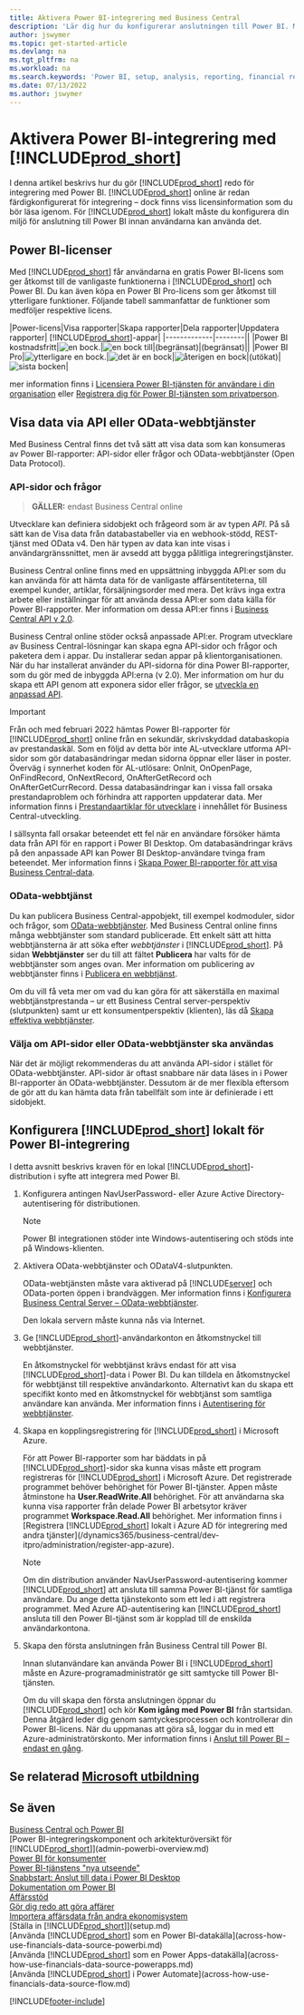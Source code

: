 ```yaml
---
title: Aktivera Power BI-integrering med Business Central
description: 'Lär dig hur du konfigurerar anslutningen till Power BI. Med Power BI-raporter kan du hämta insikter, Business Intelligence och KPI:er från dina Business Central-data.'
author: jswymer
ms.topic: get-started-article
ms.devlang: na
ms.tgt_pltfrm: na
ms.workload: na
ms.search.keywords: 'Power BI, setup, analysis, reporting, financial report, business intelligence, KPI'
ms.date: 07/13/2022
ms.author: jswymer
---
```

# <a name="enabling-power-bi-integration-with-"></a><a name="enabling-power-bi-integration-with-"></a>Aktivera Power BI-integrering med [!INCLUDE[prod_short](includes/prod_short.md)]

I denna artikel beskrivs hur du gör [!INCLUDE[prod_short](includes/prod_short.md)] redo för integrering med Power BI. [!INCLUDE[prod_short](includes/prod_short.md)] online är redan färdigkonfigurerat för integrering – dock finns viss licensinformation som du bör läsa igenom. För [!INCLUDE[prod_short](includes/prod_short.md)] lokalt måste du konfigurera din miljö för anslutning till Power BI innan användarna kan använda det.

## <a name="power-bi-licensing"></a><a name="power-bi-licensing"></a><a name="license"></a>Power BI-licenser

Med [!INCLUDE[prod_short](includes/prod_short.md)] får användarna en gratis Power BI-licens som ger åtkomst till de vanligaste funktionerna i [!INCLUDE[prod_short](includes/prod_short.md)] och Power BI. Du kan även köpa en Power BI Pro-licens som ger åtkomst till ytterligare funktioner. Följande tabell sammanfattar de funktioner som medföljer respektive licens.

|Power-licens|Visa rapporter|Skapa rapporter|Dela rapporter|Uppdatera rapporter| [!INCLUDE[prod_short](includes/prod_short.md)]-appar|
|-------------|--------||
|Power BI kostnadsfritt|![en bock.](media/check.png)|![en bock till](media/check.png)|(begränsat)|(begränsat)||
|Power BI Pro|![ytterligare en bock.](media/check.png)|![det är en bock](media/check.png)|![återigen en bock](media/check.png)|(utökat)|![sista bocken](media/check.png)|

mer information finns i [Licensiera Power BI-tjänsten för användare i din organisation](/power-bi/admin/service-admin-licensing-organization) eller [Registrera dig för Power BI-tjänsten som privatperson](/power-bi/fundamentals/service-self-service-signup-for-power-bi).

## <a name="expose-data-through-api-or-odata-web-services"></a><a name="expose-data-through-api-or-odata-web-services"></a><a name="exposedata"></a>Visa data via API eller OData-webbtjänster

Med Business Central finns det två sätt att visa data som kan konsumeras av Power BI-rapporter: API-sidor eller frågor och OData-webbtjänster (Open Data Protocol).

### <a name="api-pages-and-queries"></a><a name="api-pages-and-queries"></a>API-sidor och frågor

> **GÄLLER:** endast Business Central online

Utvecklare kan definiera sidobjekt och frågeord som är av typen *API*. På så sätt kan de Visa data från databastabeller via en webhook-stödd, REST-tjänst med OData v4. Den här typen av data kan inte visas i användargränssnittet, men är avsedd att bygga pålitliga integreringstjänster.

Business Central online finns med en uppsättning inbyggda API:er som du kan använda för att hämta data för de vanligaste affärsentiteterna, till exempel kunder, artiklar, försäljningsorder med mera. Det krävs inga extra arbete eller inställningar för att använda dessa API:er som data källa för Power BI-rapporter. Mer information om dessa API:er finns i [Business Central API v 2.0](/dynamics365/business-central/dev-itpro/api-reference/v2.0/).

Business Central online stöder också anpassade API:er. Program utvecklare av Business Central-lösningar kan skapa egna API-sidor och frågor och paketera dem i appar. Du installerar sedan appar på klientorganisationen. När du har installerat använder du API-sidorna för dina Power BI-rapporter, som du gör med de inbyggda API:erna (v 2.0). Mer information om hur du skapa ett API genom att exponera sidor eller frågor, se [utveckla en anpassad API](/dynamics365/business-central/dev-itpro/developer/devenv-develop-custom-api).

> [!IMPORTANT]
> Från och med februari 2022 hämtas Power BI-rapporter för [!INCLUDE[prod_short](includes/prod_short.md)] online från en sekundär, skrivskyddad databaskopia av prestandaskäl. Som en följd av detta bör inte AL-utvecklare utforma API-sidor som gör databasändringar medan sidorna öppnar eller läser in poster. Överväg i synnerhet koden för AL-utlösare: OnInit, OnOpenPage, OnFindRecord, OnNextRecord, OnAfterGetRecord och OnAfterGetCurrRecord. Dessa databasändringar kan i vissa fall orsaka prestandaproblem och förhindra att rapporten uppdaterar data. Mer information finns i [Prestandaartiklar för utvecklare](/dynamics365/business-central/dev-itpro/performance/performance-developer?branch=main#writing-efficient-web-services) i innehållet för Business Central-utveckling.
>
> I sällsynta fall orsakar beteendet ett fel när en användare försöker hämta data från API för en rapport i Power BI Desktop. Om databasändringar krävs på den anpassade API kan Power BI Desktop-användare tvinga fram beteendet. Mer information finns i [Skapa Power BI-rapporter för att visa Business Central-data](across-how-use-financials-data-source-powerbi.md#fixing-problems).

### <a name="odata-web-services"></a><a name="odata-web-services"></a>OData-webbtjänst

Du kan publicera Business Central-appobjekt, till exempel kodmoduler, sidor och frågor, som [OData-webbtjänster](/dynamics365/business-central/dev-itpro/webservices/odata-web-services). Med Business Central online finns många webbtjänster som standard publicerade. Ett enkelt sätt att hitta webbtjänsterna är att söka efter *webbtjänster* i [!INCLUDE[prod_short](includes/prod_short.md)]. På sidan **Webbtjänster** ser du till att fältet **Publicera** har valts för de webbtjänster som anges ovan. Mer information om publicering av webbtjänster finns i [Publicera en webbtjänst](across-how-publish-web-service.md).

Om du vill få veta mer om vad du kan göra för att säkerställa en maximal webbtjänstprestanda – ur ett Business Central server-perspektiv (slutpunkten) samt ur ett konsumentperspektiv (klienten), läs då [Skapa effektiva webbtjänster](/dynamics365/business-central/dev-itpro/performance/performance-developer#writing-efficient-web-services).

### <a name="choosing-whether-to-use-api-pages-or-odata-web-services"></a><a name="choosing-whether-to-use-api-pages-or-odata-web-services"></a>Välja om API-sidor eller OData-webbtjänster ska användas

När det är möjligt rekommenderas du att använda API-sidor i stället för OData-webbtjänster. API-sidor är oftast snabbare när data läses in i Power BI-rapporter än OData-webbtjänster. Dessutom är de mer flexibla eftersom de gör att du kan hämta data från tabellfält som inte är definierade i ett sidobjekt.

## <a name="set-up--on-premises-for-power-bi-integration"></a><a name="set-up--on-premises-for-power-bi-integration"></a><a name="setup"></a>Konfigurera [!INCLUDE[prod_short](includes/prod_short.md)] lokalt för Power BI-integrering

I detta avsnitt beskrivs kraven för en lokal [!INCLUDE[prod_short](includes/prod_short.md)]-distribution i syfte att integrera med Power BI.

1. Konfigurera antingen NavUserPassword- eller Azure Active Directory-autentisering för distributionen.  
    
    > [!NOTE]
    > Power BI integrationen stöder inte Windows-autentisering och stöds inte på Windows-klienten.

2. Aktivera OData-webbtjänster och ODataV4-slutpunkten.

    OData-webtjänsten måste vara aktiverad på [!INCLUDE[server](includes/server.md)] och OData-porten öppen i brandväggen. Mer information finns i [Konfigurera Business Central Server – OData-webbtjänster](/dynamics365/business-central/dev-itpro/administration/configure-server-instance#ODataServices).

    Den lokala servern måste kunna nås via Internet.

3. Ge [!INCLUDE[prod_short](includes/prod_short.md)]-användarkonton en åtkomstnyckel till webbtjänster.

    En åtkomstnyckel för webbtjänst krävs endast för att visa [!INCLUDE[prod_short](includes/prod_short.md)]-data i Power BI. Du kan tilldela en åtkomstnyckel för webbtjänst till respektive användarkonto. Alternativt kan du skapa ett specifikt konto med en åtkomstnyckel för webbtjänst som samtliga användare kan använda. Mer information finns i [Autentisering för webbtjänster](/dynamics365/business-central/dev-itpro/webservices/web-services-authentication#generate-a-web-service-access-key).

    <!--
    > [!IMPORTANT]
    > With [!INCLUDE[prod_short](../developer/includes/prod_short.md)] online, the use of access keys (Basic Auth) for web service authentication is [deprecated](/dynamics365/business-central/dev-itpro/upgrade/deprecated-features-w1#accesskeys). We recommend that you use OAuth2 instead. For more information, see [Use OAuth to Authorize Business Central Web Services](/dynamics365/business-central/dev-itpro/webservices/authenticate-web-services-using-oauth).-->

4. Skapa en kopplingsregistrering för [!INCLUDE[prod_short](includes/prod_short.md)] i Microsoft Azure.

    För att Power BI-rapporter som har bäddats in på [!INCLUDE[prod_short](includes/prod_short.md)]-sidor ska kunna visas måste ett program registreras för [!INCLUDE[prod_short](includes/prod_short.md)] i Microsoft Azure. Det registrerade programmet behöver behörighet för Power BI-tjänster. Appen måste åtminstone ha **User.ReadWrite.All** behörighet. För att användarna ska kunna visa rapporter från delade Power BI arbetsytor kräver programmet **Workspace.Read.All** behörighet. Mer information finns i [Registrera [!INCLUDE[prod_short](includes/prod_short.md)] lokalt i Azure AD för integrering med andra tjänster](/dynamics365/business-central/dev-itpro/administration/register-app-azure).

    > [!NOTE]
    > Om din distribution använder NavUserPassword-autentisering kommer [!INCLUDE[prod_short](includes/prod_short.md)] att ansluta till samma Power BI-tjänst för samtliga användare. Du ange detta tjänstekonto som ett led i att registrera programmet. Med Azure AD-autentisering kan [!INCLUDE[prod_short](includes/prod_short.md)] ansluta till den Power BI-tjänst som är kopplad till de enskilda användarkontona.

    <!-- Windows authentication can also be used but you can't get data from BC in Power BI -->
5. Skapa den första anslutningen från Business Central till Power BI.

    Innan slutanvändare kan använda Power BI i [!INCLUDE[prod_short](includes/prod_short.md)] måste en Azure-programadministratör ge sitt samtycke till Power BI-tjänsten.

    Om du vill skapa den första anslutningen öppnar du [!INCLUDE[prod_short](includes/prod_short.md)] och kör **Kom igång med Power BI** från startsidan. Denna åtgärd leder dig genom samtyckesprocessen och kontrollerar din Power BI-licens. När du uppmanas att göra så, loggar du in med ett Azure-administratörskonto. Mer information finns i [Anslut till Power BI – endast en gång](across-working-with-powerbi.md#connect).


## <a name="see-related-microsoft-training"></a><a name="see-related-microsoft-training"></a>Se relaterad [Microsoft utbildning](/training/modules/Configure-powerbi-excel-dynamics-365-business-central/index)

## <a name="see-also"></a><a name="see-also"></a>Se även

[Business Central och Power BI](admin-powerbi.md)  
[Power BI-integreringskomponent och arkitekturöversikt för [!INCLUDE[prod_short](includes/prod_short.md)]](admin-powerbi-overview.md)  
[Power BI för konsumenter](/power-bi/consumer/end-user-consumer)  
[Power BI-tjänstens "nya utseende"](/power-bi/service-new-look)  
[Snabbstart: Anslut till data i Power BI Desktop](/power-bi/desktop-quickstart-connect-to-data)  
[Dokumentation om Power BI](/power-bi/)  
[Affärsstöd](bi.md)  
[Gör dig redo att göra affärer](ui-get-ready-business.md)  
[Importera affärsdata från andra ekonomisystem](across-import-data-configuration-packages.md)  
[Ställa in [!INCLUDE[prod_short](includes/prod_short.md)]](setup.md)  
[Använda [!INCLUDE[prod_short](includes/prod_short.md)] som en Power BI-datakälla](across-how-use-financials-data-source-powerbi.md)  
[Använda [!INCLUDE[prod_short](includes/prod_short.md)] som en Power Apps-datakälla](across-how-use-financials-data-source-powerapps.md)  
[Använda [!INCLUDE[prod_short](includes/prod_short.md)] i Power Automate](across-how-use-financials-data-source-flow.md)  




[!INCLUDE[footer-include](includes/footer-banner.md)]
